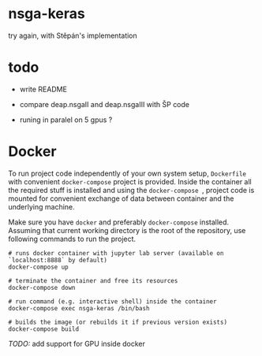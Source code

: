 # nsga-keras
try again, with Stěpán's implementation


# todo

+ write README

+ compare deap.nsgaII and deap.nsgaIII with ŠP code

+ runing in paralel on 5 gpus ?

# Docker
To run project code independently of your own system setup, `Dockerfile` with convenient `docker-compose` project is provided. Inside the container all the required stuff is installed and using the `docker-compose
`, project code is mounted for convenient exchange of data between container and the underlying machine.

Make sure you have `docker` and preferably `docker-compose` installed. Assuming that current working directory is the root of the repository, use following commands to run the project.

```
# runs docker container with jupyter lab server (available on `localhost:8888` by default)
docker-compose up

# terminate the container and free its resources
docker-compose down

# run command (e.g. interactive shell) inside the container
docker-compose exec nsga-keras /bin/bash

# builds the image (or rebuilds it if previous version exists)
docker-compose build
```

*TODO:* add support for GPU inside docker

